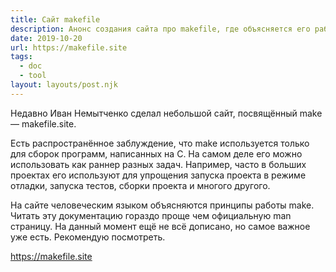 ```yaml
---
title: Сайт makefile
description: Анонс создания сайта про makefile, где объясняется его работа простым языком
date: 2019-10-20
url: https://makefile.site
tags:
  - doc
  - tool
layout: layouts/post.njk
---
```

Недавно Иван Немытченко сделал небольшой сайт, посвящённый make — makefile.site.

Есть распространённое заблуждение, что make используется только для сборок программ, написанных на C. На самом деле его можно использовать как раннер разных задач. Например, часто в больших проектах его используют для упрощения запуска проекта в режиме отладки, запуска тестов, сборки проекта и многого другого.

На сайте человеческим языком объясняются принципы работы make. Читать эту документацию гораздо проще чем официальную man страницу. На данный момент ещё не всё дописано, но самое важное уже есть. Рекомендую посмотреть.

https://makefile.site
